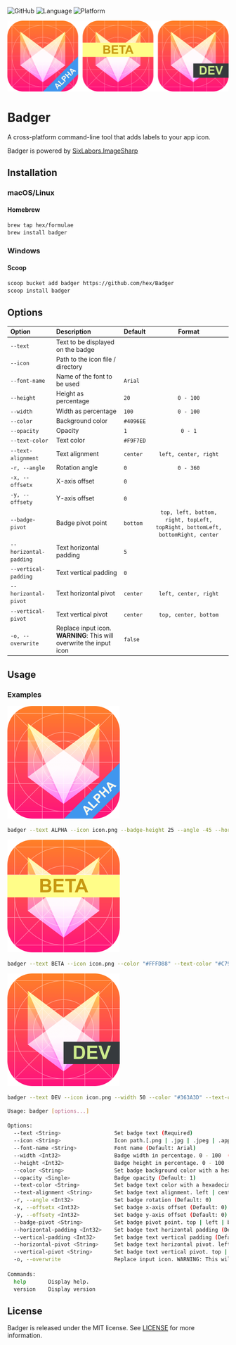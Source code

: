 ![GitHub](https://img.shields.io/github/license/hex/badger?style=flat-square)
![Language](https://img.shields.io/badge/language-C%23-blue?style=flat-square)
![Platform](https://img.shields.io/badge/platform-windows%20%7C%20macos%20%7C%20linux-lightgrey?style=flat-square)

<p style="text-align: center">
<img src="Assets/badger.png" title="Badger" alt="Badger">
</p>

# Badger

A cross-platform command-line tool that adds labels to your app icon.

Badger is powered by [SixLabors.ImageSharp](https://github.com/SixLabors/ImageSharp)

## Installation

### macOS/Linux

#### Homebrew

```sh
brew tap hex/formulae
brew install badger
```

### Windows

#### Scoop

```sh
scoop bucket add badger https://github.com/hex/Badger
scoop install badger
```

## Options

| Option                 | Description                                                         | Default   |                                     Format                                     |
|:-----------------------|:--------------------------------------------------------------------|:----------|:------------------------------------------------------------------------------:|
| `--text`               | Text to be displayed on the badge                                   |           |                                                                                |
| `--icon`               | Path to the icon file / directory                                   |           |                                                                                |
| `--font-name`          | Name of the font to be used                                         | `Arial`   |                                                                                |
| `--height`             | Height as percentage                                                | `20`      |                                   `0 - 100`                                    |
| `--width`              | Width as percentage                                                 | `100`     |                                   `0 - 100`                                    |
| `--color`              | Background color                                                    | `#4096EE` |                                                                                |
| `--opacity`            | Opacity                                                             | `1`       |                                    `0 - 1`                                     |
| `--text-color`         | Text color                                                          | `#F9F7ED` |                                                                                |
| `--text-alignment`     | Text alignment                                                      | `center`  |                             `left, center, right`                              |
| `-r, --angle`          | Rotation angle                                                      | `0`       |                                   `0 - 360`                                    |
| `-x, --offsetx`        | X-axis offset                                                       | `0`       |                                                                                |
| `-y, --offsety`        | Y-axis offset                                                       | `0`       |                                                                                |
| `--badge-pivot`        | Badge pivot point                                                   | `bottom`  | `top, left, bottom, right, topLeft, topRight, bottomLeft, bottomRight, center` |
| `--horizontal-padding` | Text horizontal padding                                             | `5`       |                                                                                |
| `--vertical-padding`   | Text vertical padding                                               | `0`       |                                                                                |
| `--horizontal-pivot`   | Text horizontal pivot                                               | `center`  |                             `left, center, right`                              |
| `--vertical-pivot`     | Text vertical pivot                                                 | `center`  |                             `top, center, bottom`                              |
| `-o, --overwrite`      | Replace input icon. **WARNING**: This will overwrite the input icon | `false`   |                                                                                |

## Usage

### Examples

<p style="text-align: left">
<img src="Assets/ex1.png" alt="Badger" width="256">
</p>

```sh
badger --text ALPHA --icon icon.png --badge-height 25 --angle -45 --horizontal-padding 60 --offsetx 65 --offsety 65
```

<p style="text-align: left">
<img src="Assets/ex2.png" alt="Badger"  width="256">
</p>

```sh
badger --text BETA --icon icon.png --color "#FFFD88" --text-color "#C79811" --offsety -25
```

<p style="text-align: left">
<img src="Assets/ex3.png" alt="Badger"  width="256">
</p>

```sh
badger --text DEV --icon icon.png --width 50 --color "#363A3D" --text-color "#CDEB8B" --offsety -100 --badge-pivot bottomRight
```

```sh
Usage: badger [options...]

Options:
  --text <String>                 Set badge text (Required)
  --icon <String>                 Icon path.[.png | .jpg | .jpeg | .appiconset] (Required)
  --font-name <String>            Font name (Default: Arial)
  --width <Int32>                 Badge width in percentage. 0 - 100  (Default: 100)
  --height <Int32>                Badge height in percentage. 0 - 100  (Default: 20)
  --color <String>                Set badge background color with a hexadecimal color code (Default: #4096EE)
  --opacity <Single>              Badge opacity (Default: 1)
  --text-color <String>           Set badge text color with a hexadecimal color code (Default: #F9F7ED)
  --text-alignment <String>       Set badge text alignment. left | center | right (Default: center)
  -r, --angle <Int32>             Set badge rotation (Default: 0)
  -x, --offsetx <Int32>           Set badge x-axis offset (Default: 0)
  -y, --offsety <Int32>           Set badge y-axis offset (Default: 0)
  --badge-pivot <String>          Set badge pivot point. top | left | bottom | right | topLeft | topRight | bottomLeft | bottomRight (Default: bottomLeft)
  --horizontal-padding <Int32>    Set badge text horizontal padding (Default: 5)
  --vertical-padding <Int32>      Set badge text vertical padding (Default: 0)
  --horizontal-pivot <String>     Set badge text horizontal pivot. left | center | right (Default: center)
  --vertical-pivot <String>       Set badge text vertical pivot. top | center | bottom (Default: center)
  -o, --overwrite                 Replace input icon. WARNING: This will overwrite the input icon. (Optional)

Commands:
  help       Display help.
  version    Display version
```

## License

Badger is released under the MIT license. See [LICENSE](https://github.com/hex/badger/blob/master/LICENSE) for more
information.
